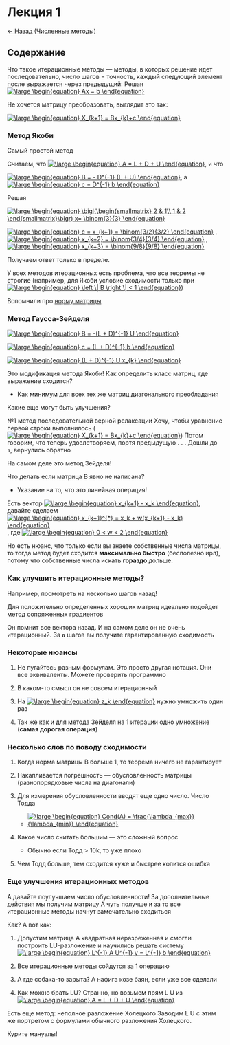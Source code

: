 # Лекция 1

[<- Назад (Численные методы)](https://github.com/boorlakov/zettelkasten/blob/main/university/nummethods/README.md)

## Содержание

Что такое итерационные методы — методы, в которых решение идет последовательно, число шагов = точность, каждый следующий элемент после выражается через предыдущий:
Решая <a href="https://www.codecogs.com/eqnedit.php?latex=\large&space;\begin{equation}&space;Ax&space;=&space;b&space;\end{equation}" target="_blank"><img src="https://latex.codecogs.com/png.latex?\large&space;\begin{equation}&space;Ax&space;=&space;b&space;\end{equation}" title="\large \begin{equation} Ax = b \end{equation}" /></a>

Не хочется матрицу преобразовать, выглядит это так:

<a href="https://www.codecogs.com/eqnedit.php?latex=\large&space;\begin{equation}&space;X_{k&plus;1}&space;=&space;Bx_{k}&plus;c&space;\end{equation}" target="_blank"><img src="https://latex.codecogs.com/png.latex?\large&space;\begin{equation}&space;X_{k&plus;1}&space;=&space;Bx_{k}&plus;c&space;\end{equation}" title="\large \begin{equation} X_{k+1} = Bx_{k}+c \end{equation}" /></a>

### Метод Якоби

Самый простой метод

Считаем, что <a href="https://www.codecogs.com/eqnedit.php?latex=\large&space;\begin{equation}&space;A&space;=&space;L&space;&plus;&space;D&space;&plus;&space;U&space;\end{equation}" target="_blank"><img src="https://latex.codecogs.com/png.latex?\large&space;\begin{equation}&space;A&space;=&space;L&space;&plus;&space;D&space;&plus;&space;U&space;\end{equation}" title="\large \begin{equation} A = L + D + U \end{equation}" /></a>, и что

<a href="https://www.codecogs.com/eqnedit.php?latex=\large&space;\begin{equation}&space;B&space;=&space;-&space;D^{-1}&space;(L&space;&plus;&space;U)&space;\end{equation}" target="_blank"><img src="https://latex.codecogs.com/png.latex?\large&space;\begin{equation}&space;B&space;=&space;-&space;D^{-1}&space;(L&space;&plus;&space;U)&space;\end{equation}" title="\large \begin{equation} B = - D^{-1} (L + U) \end{equation}" /></a>, а <a href="https://www.codecogs.com/eqnedit.php?latex=\large&space;\begin{equation}&space;c&space;=&space;D^{-1}&space;b&space;\end{equation}" target="_blank"><img src="https://latex.codecogs.com/png.latex?\large&space;\begin{equation}&space;c&space;=&space;D^{-1}&space;b&space;\end{equation}" title="\large \begin{equation} c = D^{-1} b \end{equation}" /></a>

Решая

<a href="https://www.codecogs.com/eqnedit.php?latex=\large&space;\begin{equation}&space;\bigl(\begin{smallmatrix}&space;2&space;&&space;1\\&space;1&space;&&space;2&space;\end{smallmatrix}\bigr)&space;x=&space;\binom{3}{3}&space;\end{equation}" target="_blank"><img src="https://latex.codecogs.com/png.latex?\large&space;\begin{equation}&space;\bigl(\begin{smallmatrix}&space;2&space;&&space;1\\&space;1&space;&&space;2&space;\end{smallmatrix}\bigr)&space;x=&space;\binom{3}{3}&space;\end{equation}" title="\large \begin{equation} \bigl(\begin{smallmatrix} 2 & 1\\ 1 & 2 \end{smallmatrix}\bigr) x= \binom{3}{3} \end{equation}" /></a>

<a href="https://www.codecogs.com/eqnedit.php?latex=\large&space;\begin{equation}&space;c&space;=&space;x_{k&plus;1}&space;=&space;\binom{3/2}{3/2}&space;\end{equation}" target="_blank"><img src="https://latex.codecogs.com/png.latex?\large&space;\begin{equation}&space;c&space;=&space;x_{k&plus;1}&space;=&space;\binom{3/2}{3/2}&space;\end{equation}" title="\large \begin{equation} c = x_{k+1} = \binom{3/2}{3/2} \end{equation}" /></a> ,
<a href="https://www.codecogs.com/eqnedit.php?latex=\large&space;\begin{equation}&space;x_{k&plus;2}&space;=&space;\binom{3/4}{3/4}&space;\end{equation}" target="_blank"><img src="https://latex.codecogs.com/png.latex?\large&space;\begin{equation}&space;x_{k&plus;2}&space;=&space;\binom{3/4}{3/4}&space;\end{equation}" title="\large \begin{equation} x_{k+2} = \binom{3/4}{3/4} \end{equation}" /></a> ,
<a href="https://www.codecogs.com/eqnedit.php?latex=\large&space;\begin{equation}&space;x_{k&plus;3}&space;=&space;\binom{9/8}{9/8}&space;\end{equation}" target="_blank"><img src="https://latex.codecogs.com/png.latex?\large&space;\begin{equation}&space;x_{k&plus;3}&space;=&space;\binom{9/8}{9/8}&space;\end{equation}" title="\large \begin{equation} x_{k+3} = \binom{9/8}{9/8} \end{equation}" /></a>

Получаем ответ только в пределе.

У всех методов итерационных есть проблема, что все теоремы не строгие (например, для Якоби условие сходимости только при <a href="https://www.codecogs.com/eqnedit.php?latex=\large&space;\begin{equation}&space;\left&space;\|&space;B&space;\right&space;\|&space;<&space;1&space;\end{equation}" target="_blank"><img src="https://latex.codecogs.com/png.latex?\large&space;\begin{equation}&space;\left&space;\|&space;B&space;\right&space;\|&space;<&space;1&space;\end{equation}" title="\large \begin{equation} \left \| B \right \| < 1 \end{equation}" /></a>)

Вспомнили про [норму матрицы](https://en.wikipedia.org/wiki/Matrix_norm)

### Метод Гаусса-Зейделя

<a href="https://www.codecogs.com/eqnedit.php?latex=\large&space;\begin{equation}&space;B&space;=&space;-(L&space;&plus;&space;D)^{-1}&space;U&space;\end{equation}" target="_blank"><img src="https://latex.codecogs.com/png.latex?\large&space;\begin{equation}&space;B&space;=&space;-(L&space;&plus;&space;D)^{-1}&space;U&space;\end{equation}" title="\large \begin{equation} B = -(L + D)^{-1} U \end{equation}" /></a>

<a href="https://www.codecogs.com/eqnedit.php?latex=\large&space;\begin{equation}&space;c&space;=&space;(L&space;&plus;&space;D)^{-1}&space;b&space;\end{equation}" target="_blank"><img src="https://latex.codecogs.com/png.latex?\large&space;\begin{equation}&space;c&space;=&space;(L&space;&plus;&space;D)^{-1}&space;b&space;\end{equation}" title="\large \begin{equation} c = (L + D)^{-1} b \end{equation}" /></a>

<a href="https://www.codecogs.com/eqnedit.php?latex=\large&space;\begin{equation}&space;(L&space;&plus;&space;D)^{-1}&space;U&space;x_{k}&space;\end{equation}" target="_blank"><img src="https://latex.codecogs.com/png.latex?\large&space;\begin{equation}&space;(L&space;&plus;&space;D)^{-1}&space;U&space;x_{k}&space;\end{equation}" title="\large \begin{equation} (L + D)^{-1} U x_{k} \end{equation}" /></a>

Это модификация метода Якоби!
Как определить класс матриц, где выражение сходится? 

- Как минимум для всех тех же матриц диагонального преобладания

Какие еще могут быть улучшения?

№1 метод последовательной верной релаксации
Хочу, чтобы уравнение первой строки выполнилось
(<a href="https://www.codecogs.com/eqnedit.php?latex=\large&space;\begin{equation}&space;X_{k&plus;1}&space;=&space;Bx_{k}&plus;c&space;\end{equation}" target="_blank"><img src="https://latex.codecogs.com/png.latex?\large&space;\begin{equation}&space;X_{k&plus;1}&space;=&space;Bx_{k}&plus;c&space;\end{equation}" title="\large \begin{equation} X_{k+1} = Bx_{k}+c \end{equation}" /></a>)
Потом говорим, что теперь удовлетворяем, портя предыдущую . . . Дошли до **`n`**, вернулись обратно

На самом деле это метод Зейделя!

Что делать если матрица B явно не написана?

- Указание на то, что это линейная операция!

Есть вектор <a href="https://www.codecogs.com/eqnedit.php?latex=\large&space;\begin{equation}&space;x_{k&plus;1}&space;-&space;x_k&space;\end{equation}" target="_blank"><img src="https://latex.codecogs.com/png.latex?\large&space;\begin{equation}&space;x_{k&plus;1}&space;-&space;x_k&space;\end{equation}" title="\large \begin{equation} x_{k+1} - x_k \end{equation}" /></a>, давайте сделаем <a href="https://www.codecogs.com/eqnedit.php?latex=\large&space;\begin{equation}&space;x_{k&plus;1}^{*}&space;=&space;x_k&space;&plus;&space;w(x_{k&plus;1}&space;-&space;x_k)&space;\end{equation}" target="_blank"><img src="https://latex.codecogs.com/png.latex?\large&space;\begin{equation}&space;x_{k&plus;1}^{*}&space;=&space;x_k&space;&plus;&space;w(x_{k&plus;1}&space;-&space;x_k)&space;\end{equation}" title="\large \begin{equation} x_{k+1}^{*} = x_k + w(x_{k+1} - x_k) \end{equation}" /></a>, где
<a href="https://www.codecogs.com/eqnedit.php?latex=\large&space;\begin{equation}&space;0&space;<&space;w&space;<&space;2&space;\end{equation}" target="_blank"><img src="https://latex.codecogs.com/png.latex?\large&space;\begin{equation}&space;0&space;<&space;w&space;<&space;2&space;\end{equation}" title="\large \begin{equation} 0 < w < 2 \end{equation}" /></a>

Но есть нюанс, что только если вы знаете собственные числа матрицы, то тогда метод будет сходится **максимально быстро** (бесполезно ирл), потому что собственные числа искать **гораздо** дольше.

### Как улучшить итерационные методы?

Например, посмотреть на несколько шагов назад!

Для положительно определенных хороших матриц идеально подойдет метод сопряженных градиентов

Он помнит все вектора назад. И на самом деле он не очень итерационный. За **`n`** шагов вы получите гарантированную сходимость

### Некоторые нюансы

1. Не пугайтесь разным формулам. Это просто другая нотация. Они все эквиваленты. Можете проверить программно

2. В каком-то смысл он не совсем итерационный

3. На <a href="https://www.codecogs.com/eqnedit.php?latex=\large&space;\begin{equation}&space;z_k&space;\end{equation}" target="_blank"><img src="https://latex.codecogs.com/png.latex?\large&space;\begin{equation}&space;z_k&space;\end{equation}" title="\large \begin{equation} z_k \end{equation}" /></a> нужно умножить один раз

4. Так же как и для метода Зейделя на 1 итерации одно умножение (**самая дорогая операция**)

### Несколько слов по поводу сходимости

1. Когда норма матрицы B больше 1, то теорема ничего не гарантирует

2. Накапливается погрешность — обусловленность матрицы (разнопорядковые числа на диагонали)

3. Для измерения обусловленности вводят еще одно число. Число Тодда

    - <a href="https://www.codecogs.com/eqnedit.php?latex=\large&space;\begin{equation}&space;Cond(A)&space;=&space;\frac{\lambda_{max}}{\lambda_{min}}&space;\end{equation}" target="_blank"><img src="https://latex.codecogs.com/png.latex?\large&space;\begin{equation}&space;Cond(A)&space;=&space;\frac{\lambda_{max}}{\lambda_{min}}&space;\end{equation}" title="\large \begin{equation} Cond(A) = \frac{\lambda_{max}}{\lambda_{min}} \end{equation}" /></a>

4. Какое число считать большим — это сложный вопрос
    - Обычно если Тодд > 10k, то уже плохо

5. Чем Тодд больше, тем сходится хуже и быстрее копится ошибка

### Еще улучшения итерационных методов

А давайте поулучшаем число обусловленности! За дополнительные действия мы получим матрицу А чуть получше и за то все итерационные методы начнут замечательно сходиться

Как? А вот как:

1. Допустим матрица А квадратная неразреженная и смогли построить LU-разложение и научились решать систему <a href="https://www.codecogs.com/eqnedit.php?latex=\large&space;\begin{equation}&space;L^{-1}&space;A&space;U^{-1}&space;y&space;=&space;L^{-1}&space;b&space;\end{equation}" target="_blank"><img src="https://latex.codecogs.com/png.latex?\large&space;\begin{equation}&space;L^{-1}&space;A&space;U^{-1}&space;y&space;=&space;L^{-1}&space;b&space;\end{equation}" title="\large \begin{equation} L^{-1} A U^{-1} y = L^{-1} b \end{equation}" /></a>

2. Все итерационные методы сойдутся за 1 операцию

3. А где собака-то зарыта? А нафига козе баян, если уже все сделали

4. Как можно брать LU? Странно, но возьмем прям L U из <a href="https://www.codecogs.com/eqnedit.php?latex=\large&space;\begin{equation}&space;A&space;=&space;L&space;&plus;&space;D&space;&plus;&space;U&space;\end{equation}" target="_blank"><img src="https://latex.codecogs.com/png.latex?\large&space;\begin{equation}&space;A&space;=&space;L&space;&plus;&space;D&space;&plus;&space;U&space;\end{equation}" title="\large \begin{equation} A = L + D + U \end{equation}" /></a>

Есть еще метод: неполное разложение Холецкого
Заводим L U с этим же портретом с формулами обычного разложения Холецкого.

Курите мануалы!
